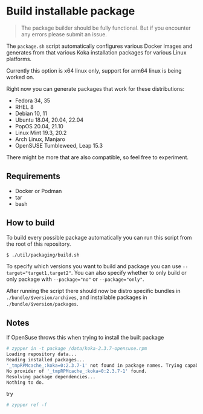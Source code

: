# Build installable package

> The package builder should be fully functional. But if you encounter any errors please submit an issue.

The `package.sh` script automatically configures various Docker images and
generates from that various Koka installation packages for various Linux
platforms.

Currently this option is x64 linux only, support for arm64 linux is being worked on.

Right now you can generate packages that work for these distributions:

- Fedora 34, 35
- RHEL 8
- Debian 10, 11
- Ubuntu 18.04, 20.04, 22.04
- PopOS 20.04, 21.10
- Linux Mint 19.3, 20.2
- Arch Linux, Manjaro
- OpenSUSE Tumbleweed, Leap 15.3

There might be more that are also compatible, so feel free to experiment.

## Requirements

- Docker or Podman
- tar
- bash

## How to build

To build every possible package automatically you can run this script from the root of this repository.

```sh
$ ./util/packaging/build.sh
```

To specify which versions you want to build and package you can use `--target="target1,target2"`.
You can also specify whether to only build or only package with `--package="no"` or `--package="only"`.

After running the script there should now be distro specific bundles in `./bundle/$version/archives`, and installable packages in `./bundle/$version/packages`.

## Notes

If OpenSuse throws this when trying to install the built package

```sh
# zypper in -t package /data/koka-2.3.7-opensuse.rpm
Loading repository data...
Reading installed packages...
'_tmpRPMcache_:koka=0:2.3.7-1' not found in package names. Trying capabilities.
No provider of '_tmpRPMcache_:koka=0:2.3.7-1' found.
Resolving package dependencies...
Nothing to do.
```

try

```sh
# zypper ref -f
```
